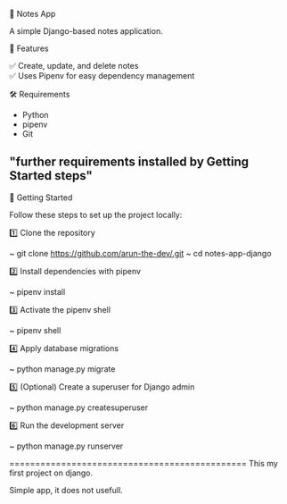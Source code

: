 📝 Notes App

A simple Django-based notes application.


🚀 Features

✅ Create, update, and delete notes  
✅ Uses Pipenv for easy dependency management

🛠 Requirements

- Python
- pipenv
- Git

"further requirements installed by Getting Started steps" 
---

🏁 Getting Started

Follow these steps to set up the project locally:

1️⃣ Clone the repository


~ git clone https://github.com/arun-the-dev/.git
~ cd notes-app-django

2️⃣ Install dependencies with pipenv

~ pipenv install

3️⃣ Activate the pipenv shell

~ pipenv shell

4️⃣ Apply database migrations

~ python manage.py migrate

5️⃣ (Optional) Create a superuser for Django admin

~ python manage.py createsuperuser

6️⃣ Run the development server

~ python manage.py runserver

==============================================
This my first project on django.

Simple app, it does not usefull.